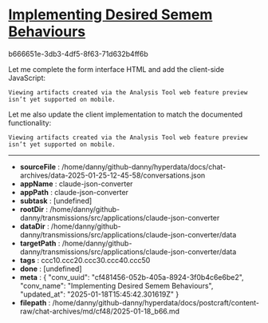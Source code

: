 # [Implementing Desired Semem Behaviours](https://claude.ai/chat/cf481456-052b-405a-8924-3f0b4c6e6be2)

b666651e-3db3-4df5-8f63-71d632b4ff6b

 Let me complete the form interface HTML and add the client-side JavaScript:
```
Viewing artifacts created via the Analysis Tool web feature preview isn’t yet supported on mobile.
```



Let me also update the client implementation to match the documented functionality:
```
Viewing artifacts created via the Analysis Tool web feature preview isn’t yet supported on mobile.
```


---

* **sourceFile** : /home/danny/github-danny/hyperdata/docs/chat-archives/data-2025-01-25-12-45-58/conversations.json
* **appName** : claude-json-converter
* **appPath** : claude-json-converter
* **subtask** : [undefined]
* **rootDir** : /home/danny/github-danny/transmissions/src/applications/claude-json-converter
* **dataDir** : /home/danny/github-danny/transmissions/src/applications/claude-json-converter/data
* **targetPath** : /home/danny/github-danny/transmissions/src/applications/claude-json-converter/data
* **tags** : ccc10.ccc20.ccc30.ccc40.ccc50
* **done** : [undefined]
* **meta** : {
  "conv_uuid": "cf481456-052b-405a-8924-3f0b4c6e6be2",
  "conv_name": "Implementing Desired Semem Behaviours",
  "updated_at": "2025-01-18T15:45:42.301619Z"
}
* **filepath** : /home/danny/github-danny/hyperdata/docs/postcraft/content-raw/chat-archives/md/cf48/2025-01-18_b66.md